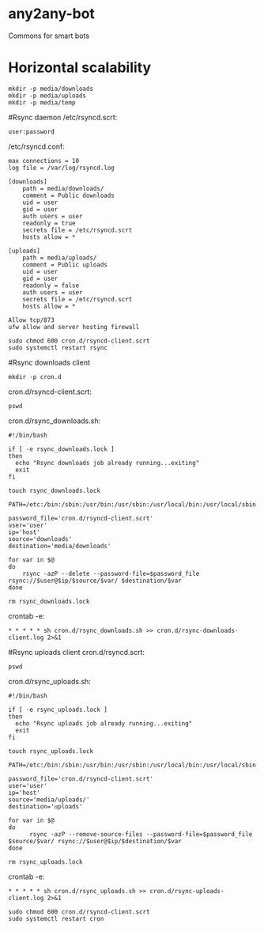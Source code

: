 # any2any-bot
Commons for smart bots

# Horizontal scalability
```shell script
mkdir -p media/downloads
mkdir -p media/uploads
mkdir -p media/temp
```

#Rsync daemon
/etc/rsyncd.scrt:
```text
user:password
```

/etc/rsyncd.conf:
```text
max connections = 10
log file = /var/log/rsyncd.log

[downloads]
    path = media/downloads/
    comment = Public downloads
    uid = user
    gid = user
    auth users = user
    readonly = true
    secrets file = /etc/rsyncd.scrt
    hosts allow = *

[uploads]
    path = media/uploads/
    comment = Public uploads
    uid = user
    gid = user
    readonly = false
    auth users = user
    secrets file = /etc/rsyncd.scrt
    hosts allow = *
```

```text
Allow tcp/873 
ufw allow and server hosting firewall
```

```shell script
sudo chmod 600 cron.d/rsyncd-client.scrt
sudo systemctl restart rsync
```
#Rsync downloads client
```shell script
mkdir -p cron.d
```

cron.d/rsyncd-client.scrt:
```text
pswd
```

cron.d/rsync_downloads.sh:
```shell script
#!/bin/bash

if [ -e rsync_downloads.lock ]
then
  echo "Rsync downloads job already running...exiting"
  exit
fi

touch rsync_downloads.lock

PATH=/etc:/bin:/sbin:/usr/bin:/usr/sbin:/usr/local/bin:/usr/local/sbin

password_file='cron.d/rsyncd-client.scrt'
user='user'
ip='host'
source='downloads'
destination='media/downloads'

for var in $@
do
	rsync -azP --delete --password-file=$password_file rsync://$user@$ip/$source/$var/ $destination/$var
done

rm rsync_downloads.lock
```

crontab -e:
```text
* * * * * sh cron.d/rsync_downloads.sh >> cron.d/rsync-downloads-client.log 2>&1
```

#Rsync uploads client
cron.d/rsyncd.scrt:
```text
pswd
```

cron.d/rsync_uploads.sh:
```shell script
#!/bin/bash

if [ -e rsync_uploads.lock ]
then
  echo "Rsync uploads job already running...exiting"
  exit
fi

touch rsync_uploads.lock

PATH=/etc:/bin:/sbin:/usr/bin:/usr/sbin:/usr/local/bin:/usr/local/sbin

password_file='cron.d/rsyncd-client.scrt'
user='user'
ip='host'
source='media/uploads/'
destination='uploads'

for var in $@
do
      rsync -azP --remove-source-files --password-file=$password_file $source/$var/ rsync://$user@$ip/$destination/$var
done

rm rsync_uploads.lock
```

crontab -e:
```text
* * * * * sh cron.d/rsync_uploads.sh >> cron.d/rsync-uploads-client.log 2>&1
```

```shell script
sudo chmod 600 cron.d/rsyncd-client.scrt
sudo systemctl restart cron
```